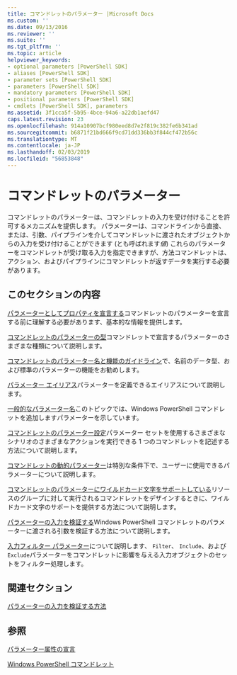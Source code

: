 ```yaml
---
title: コマンドレットのパラメーター |Microsoft Docs
ms.custom: ''
ms.date: 09/13/2016
ms.reviewer: ''
ms.suite: ''
ms.tgt_pltfrm: ''
ms.topic: article
helpviewer_keywords:
- optional parameters [PowerShell SDK]
- aliases [PowerShell SDK]
- parameter sets [PowerShell SDK]
- parameters [PowerShell SDK]
- mandatory parameters [PowerShell SDK]
- positional parameters [PowerShell SDK]
- cmdlets [PowerShell SDK], parameters
ms.assetid: 3f1cca5f-5b95-4bce-94a6-a22db1aefd47
caps.latest.revision: 23
ms.openlocfilehash: 914a10907bcf980eed8d7e2f819c382fe6b341ad
ms.sourcegitcommit: b6871f21bd666f9cd71dd336bb3f844cf472b56c
ms.translationtype: MT
ms.contentlocale: ja-JP
ms.lasthandoff: 02/03/2019
ms.locfileid: "56853848"
---
```

# <a name="cmdlet-parameters"></a>コマンドレットのパラメーター

コマンドレットのパラメーターは、コマンドレットの入力を受け付けることを許可するメカニズムを提供します。 パラメーターは、コマンドラインから直接、または、引数、パイプラインを介してコマンドレットに渡されたオブジェクトからの入力を受け付けることができます (とも呼ばれます*値*) これらのパラメーターをコマンドレットが受け取る入力を指定できますが、方法コマンドレットは、アクション、およびパイプラインにコマンドレットが返すデータを実行する必要があります。

## <a name="in-this-section"></a>このセクションの内容

[パラメーターとしてプロパティを宣言する](./declaring-properties-as-parameters.md)コマンドレットのパラメーターを宣言する前に理解する必要があります、基本的な情報を提供します。

[コマンドレットのパラメーターの型](./types-of-cmdlet-parameters.md)コマンドレットで宣言するパラメーターのさまざまな種類について説明します。

[コマンドレットのパラメーター名と機能のガイドライン](./standard-cmdlet-parameter-names-and-types.md)で、名前のデータ型、および標準のパラメーターの機能をお勧めします。

[パラメーター エイリアス](./parameter-aliases.md)パラメーターを定義できるエイリアスについて説明します。

[一般的なパラメーター名](./common-parameter-names.md)このトピックでは、Windows PowerShell コマンドレットを追加しますパラメーターを示しています。

[コマンドレットのパラメーター設定](./cmdlet-parameter-sets.md)パラメーター セットを使用するさまざまなシナリオのさまざまなアクションを実行できる 1 つのコマンドレットを記述する方法について説明します。

[コマンドレットの動的パラメーター](./cmdlet-dynamic-parameters.md)は特別な条件下で、ユーザーに使用できるパラメーターについて説明します。

[コマンドレットのパラメーターにワイルドカード文字をサポートしている](./supporting-wildcard-characters-in-cmdlet-parameters.md)リソースのグループに対して実行されるコマンドレットをデザインするときに、ワイルドカード文字のサポートを提供する方法について説明します。

[パラメーターの入力を検証する](./validating-parameter-input.md)Windows PowerShell コマンドレットのパラメーターに渡される引数を検証する方法について説明します。

[入力フィルター パラメーター](./input-filter-parameters.md)について説明します、 `Filter`、 `Include`、および`Exclude`パラメーターをコマンドレットに影響を与える入力オブジェクトのセットをフィルター処理します。

## <a name="related-sections"></a>関連セクション

[パラメーターの入力を検証する方法](./how-to-validate-parameter-input.md)

## <a name="see-also"></a>参照

[パラメーター属性の宣言](./parameter-attribute-declaration.md)

[Windows PowerShell コマンドレット](./cmdlet-overview.md)
